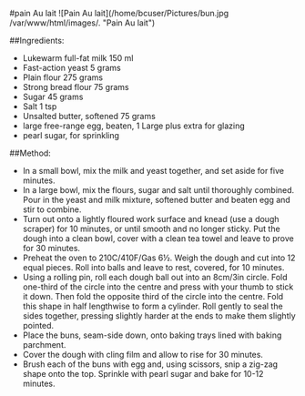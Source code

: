 #pain Au lait
![Pain Au lait](/home/bcuser/Pictures/bun.jpg /var/www/html/images/. "Pain Au lait")

##Ingredients:

-   Lukewarm full-fat milk 150 ml
-   Fast-action yeast 5 grams
-   Plain flour 275 grams
-   Strong bread flour 75 grams
-   Sugar 45 grams
-   Salt 1 tsp
-   Unsalted butter, softened 75 grams
-   large free-range egg, beaten,  1 Large plus extra for glazing
-   pearl sugar, for sprinkling


##Method:

- In a small bowl, mix the milk and yeast together, and set aside for five minutes.
- In a large bowl, mix the flours, sugar and salt until thoroughly combined.
Pour in the yeast and milk mixture, softened butter and beaten egg and stir to combine.
- Turn out onto a lightly floured work surface and knead (use a dough scraper) for 10 minutes, or until smooth and no longer sticky.
Put the dough into a clean bowl, cover with a clean tea towel and leave to prove for 30 minutes.
- Preheat the oven to 210C/410F/Gas 6½.
Weigh the dough and cut into 12 equal pieces. Roll into balls and leave to rest, covered, for 10 minutes.
- Using a rolling pin, roll each dough ball out into an 8cm/3in circle. Fold one-third of the circle into the centre and press with your thumb to stick it down. Then fold the opposite third of the circle into the centre. Fold this shape in half lengthwise to form a cylinder. Roll gently to seal the sides together, pressing slightly harder at the ends to make them slightly pointed.
-  Place the buns, seam-side down, onto baking trays lined with baking parchment.
- Cover the dough with cling film and allow to rise for 30 minutes.
- Brush each of the buns with egg and, using scissors, snip a zig-zag shape onto the top. Sprinkle with pearl sugar and bake for 10-12 minutes.
